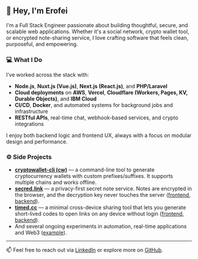 ## 👋 Hey, I'm Erofei

I'm a Full Stack Engineer passionate about building thoughtful, secure, and scalable web applications. Whether it's a social network, crypto wallet tool, or encrypted note-sharing service, I love crafting software that feels clean, purposeful, and empowering.

### 💻 What I Do

I’ve worked across the stack with:
- **Node.js**, **Nuxt.js (Vue.js)**, **Next.js (React.js)**, and **PHP/Laravel**
- **Cloud deployments** on **AWS**, **Vercel**, **Cloudflare (Workers, Pages, KV, Durable Objects)**, and **IBM Cloud**
- **CI/CD**, **Docker**, and automated systems for background jobs and infrastructure
- **RESTful APIs**, real-time chat, webhook-based services, and crypto integrations

I enjoy both backend logic and frontend UX, always with a focus on modular design and performance.

### ⚙️ Side Projects

- [**cryptowallet-cli (cw)**](https://github.com/yerofey/cryptowallet-cli) — a command-line tool to generate cryptocurrency wallets with custom prefixes/suffixes. It supports multiple chains and works offline.
- [**secred.link**](https://secred.link) — a privacy-first secret note service. Notes are encrypted in the browser, and the decryption key never touches the server ([frontend](https://github.com/yerofey/secred.link), [backend](https://github.com/yerofey/api.secred.link)).
- [**timed.cc**](https://timed.cc) — a minimal cross-device sharing tool that lets you generate short-lived codes to open links on any device without login ([frontend](https://github.com/yerofey/timed.cc), [backend](https://github.com/yerofey/api.timed.cc)).
- And several ongoing experiments in automation, real-time applications and Web3 ([example](https://dev-web3.secred.link)).

---

📫 Feel free to reach out via [LinkedIn](https://www.linkedin.com/in/yerofey) or explore more on [GitHub](https://github.com/yerofey).
